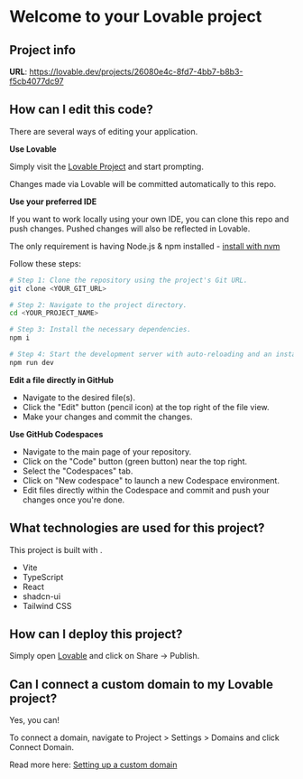 # Welcome to your Lovable project
 
 ## Project info
 
 **URL**: https://lovable.dev/projects/26080e4c-8fd7-4bb7-b8b3-f5cb4077dc97
 
 ## How can I edit this code?
 
 There are several ways of editing your application.
 
 **Use Lovable**
 
 Simply visit the [Lovable Project](https://lovable.dev/projects/26080e4c-8fd7-4bb7-b8b3-f5cb4077dc97) and start prompting.
 
 Changes made via Lovable will be committed automatically to this repo.
 
 **Use your preferred IDE**
 
 If you want to work locally using your own IDE, you can clone this repo and push changes. Pushed changes will also be reflected in Lovable.
 
 The only requirement is having Node.js & npm installed - [install with nvm](https://github.com/nvm-sh/nvm#installing-and-updating)
 
 Follow these steps:
 
 ```sh
 # Step 1: Clone the repository using the project's Git URL.
 git clone <YOUR_GIT_URL>
 
 # Step 2: Navigate to the project directory.
 cd <YOUR_PROJECT_NAME>
 
 # Step 3: Install the necessary dependencies.
 npm i
 
 # Step 4: Start the development server with auto-reloading and an instant preview.
 npm run dev
 ```
 
 **Edit a file directly in GitHub**
 
 - Navigate to the desired file(s).
 - Click the "Edit" button (pencil icon) at the top right of the file view.
 - Make your changes and commit the changes.
 
 **Use GitHub Codespaces**
 
 - Navigate to the main page of your repository.
 - Click on the "Code" button (green button) near the top right.
 - Select the "Codespaces" tab.
 - Click on "New codespace" to launch a new Codespace environment.
 - Edit files directly within the Codespace and commit and push your changes once you're done.
 
 ## What technologies are used for this project?
 
 This project is built with .
 
 - Vite
 - TypeScript
 - React
 - shadcn-ui
 - Tailwind CSS
 
 ## How can I deploy this project?
 
 Simply open [Lovable](https://lovable.dev/projects/26080e4c-8fd7-4bb7-b8b3-f5cb4077dc97) and click on Share -> Publish.
 
 ## Can I connect a custom domain to my Lovable project?
 
 Yes, you can!
 
 To connect a domain, navigate to Project > Settings > Domains and click Connect Domain.
 
 Read more here: [Setting up a custom domain](https://docs.lovable.dev/tips-tricks/custom-domain#step-by-step-guide)
